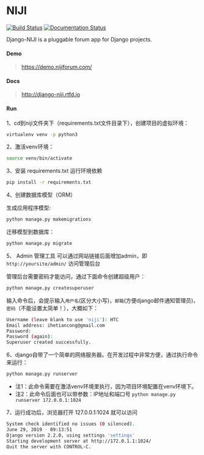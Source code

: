# NIJI

[![Build Status](https://travis-ci.org/ericls/niji.svg?branch=master)](https://travis-ci.org/ericls/niji) [![Documentation Status](https://readthedocs.org/projects/django-niji/badge/?version=latest)](http://django-niji.readthedocs.io/en/latest/?badge=latest)

Django-NIJI is a pluggable forum app for Django projects.

#### Demo
> https://demo.nijiforum.com/

#### Docs
> http://django-niji.rtfd.io


#### Run

1、cd到niji文件夹下（requirements.txt文件目录下），创建项目的虚拟环境：
```bash
virtualenv venv -p python3
```


2、激活venv环境：
```bash
source venv/bin/activate
```

3、安装 requirements.txt 运行环境依赖

```bash
pip install -r requirements.txt
```

4、创建数据库模型（ORM）

生成应用程序模型:
```python
python manage.py makemigrations
```

迁移模型到数据库：
```python
python manage.py migrate
```

5、 Admin 管理工具
可以通过网站链接后面增加admin，即 `http://yoursite/admin/` 访问管理后台

管理后台需要密码才能访问，通过下面命令创建超级用户：
```python
python manage.py createsuperuser
```

输入命令后，会提示输入`用户名`(区分大小写)，`邮箱`(方便django邮件通知管理员)，`密码`（不能设置太简单！），大概如下：
```bash
Username (leave blank to use 'niji'): HTC
Email address: ihetiancong@gmail.com
Password:
Password (again):
Superuser created successfully.
```


6、django自带了一个简单的网络服务器。在开发过程中非常方便，通过执行命令来运行：
```bash
python manage.py runserver
```
- 注1：此命令需要在激活venv环境里执行，因为项目环境配置在venv环境下。
- 注2：此命令后面也可以带参数：IP地址和端口号 ```python manage.py runserver 172.0.0.1:1024```


7、运行成功后，浏览器打开 127.0.0.1:1024 就可以访问
```bash
System check identified no issues (0 silenced).
June 29, 2019 - 09:13:51
Django version 2.2.0, using settings 'settings'
Starting development server at http://172.0.1.1:1024/
Quit the server with CONTROL-C.
```